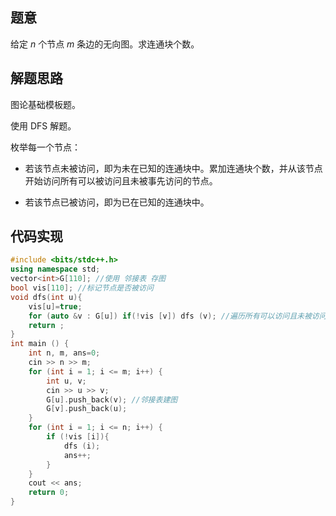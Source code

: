 ## 题意

给定 $n$ 个节点 $m$ 条边的无向图。求连通块个数。

## 解题思路

图论基础模板题。

使用 DFS 解题。

枚举每一个节点：

- 若该节点未被访问，即为未在已知的连通块中。累加连通块个数，并从该节点开始访问所有可以被访问且未被事先访问的节点。

- 若该节点已被访问，即为已在已知的连通块中。

## 代码实现

```cpp
#include <bits/stdc++.h>
using namespace std;
vector<int>G[110]; //使用 邻接表 存图
bool vis[110]; //标记节点是否被访问
void dfs(int u){
    vis[u]=true;
    for (auto &v : G[u]) if(!vis [v]) dfs (v); //遍历所有可以访问且未被访问的节点
    return ;
}
int main () {
    int n, m, ans=0;
    cin >> n >> m;
    for (int i = 1; i <= m; i++) {
        int u, v;
        cin >> u >> v;
        G[u].push_back(v); //邻接表建图
        G[v].push_back(u);
    }
    for (int i = 1; i <= n; i++) {
        if (!vis [i]){
            dfs (i);
            ans++;
        }
    }
    cout << ans;
    return 0;
}
```
